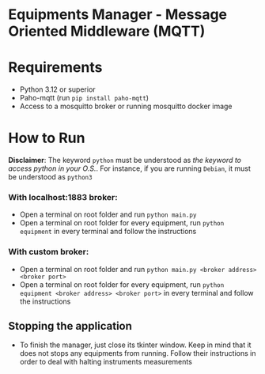 # Equipments Manager - Message Oriented Middleware (MQTT)

# Requirements
- Python 3.12 or superior
- Paho-mqtt (run `pip install paho-mqtt`)
- Access to a mosquitto broker or running mosquitto docker image

# How to Run
**Disclaimer**: The keyword `python` must be understood as _the keyword to access python in your O.S._. For instance, if you are running `Debian`, it must be understood as `python3`

### With localhost:1883 broker:
- Open a terminal on root folder and run `python main.py`
- Open a terminal on root folder for every equipment, run `python equipment` in every terminal and follow the instructions
### With custom broker:
- Open a terminal on root folder and run `python main.py <broker address> <broker port>`
- Open a terminal on root folder for every equipment, run `python equipment <broker address> <broker port>` in every terminal and follow the instructions
## Stopping the application
- To finish the manager, just close its tkinter window. Keep in mind that it does not stops any equipments from running. Follow their instructions in order to deal with halting instruments measurements
